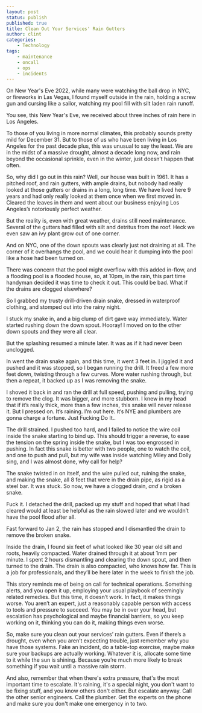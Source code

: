 ```yaml
---
layout: post
status: publish
published: true
title: Clean Out Your Services' Rain Gutters
author: clint
categories:
    - Technology
tags:
    - maintenance
    - oncall
    - ops
    - incidents
---
```

On New Year's Eve 2022, while many were watching the ball drop in NYC, or fireworks in Las Vegas, I found myself outside in the rain, holding a screw gun and cursing like a sailor, watching my pool fill with silt laden rain runoff.

You see, this New Year's Eve, we received about three inches of rain here in Los Angeles.

To those of you living in more normal climates, this probably sounds pretty mild for December 31. But to those of us who have been living in Los Angeles for the past decade plus, this was unusual to say the least. We are in the midst of a massive drought, almost a decade long now, and rain beyond the occasional sprinkle, even in the winter, just doesn’t happen that often.

So, why did I go out in this rain? Well, our house was built in 1961. It has a pitched roof, and rain gutters, with ample drains, but nobody had really looked at those gutters or drains in a long, long time. We have lived here 9 years and had only really looked at them once when we first moved in. Cleared the leaves in them and went about our business enjoying Los Angeles’s notoriously perfect weather.

But the reality is, even with great weather, drains still need maintenance. Several of the gutters had filled with silt and detritus from the roof. Heck we even saw an ivy plant grow out of one corner.

And on NYC, one of the down spouts was clearly just not draining at all. The corner of it overhangs the pool, and we could hear it dumping into the pool like a hose had been turned on.

There was concern that the pool might overflow with this added in-flow, and a flooding pool is a flooded house, so, at 10pm, in the rain, this part time handyman decided it was time to check it out. This could be bad. What if the drains are clogged elsewhere?

So I grabbed my trusty drill-driven drain snake, dressed in waterproof clothing, and stomped out into the rainy night.

I stuck my snake in, and a big clump of dirt gave way immediately. Water started rushing down the down spout. Hooray! I moved on to the other down spouts and they were all clear.

But the splashing resumed a minute later. It was as if it had never been unclogged.

In went the drain snake again, and this time, it went 3 feet in. I jiggled it and pushed and it was stopped, so I began running the drill. It freed a few more feet down, twisting through a few curves. More water rushing through, but then a repeat, it backed up as I was removing the snake.

I shoved it back in and ran the drill at full speed, pushing and pulling, trying to remove the clog. It was bigger, and more stubborn. I knew in my head that if it’s really thick, more than a few inches, this snake will never release it. But I pressed on. It’s raining. I’m out here. It’s NYE and plumbers are gonna charge a fortune. Just Fucking Do It..

The drill strained. I pushed too hard, and I failed to notice the wire coil inside the snake starting to bind up. This should trigger a reverse, to ease the tension on the spring inside the snake, but I was too engrossed in pushing. In fact this snake is better with two people, one to watch the coil, and one to push and pull, but my wife was inside watching Miley and Dolly sing, and I was almost done, why call for help?

The snake twisted in on itself, and the wire pulled out, ruining the snake, and making the snake, all 8 feet that were in the drain pipe, as rigid as a steel bar.  It was stuck. So now, we have a clogged drain, *and* a broken snake.

Fuck it. I detached the drill, packed up my stuff and hoped that what I had cleared would at least be helpful as the rain slowed later and we wouldn’t have the pool flood after all.

Fast forward to Jan 2, the rain has stopped and I dismantled the drain to remove the broken snake.

Inside the drain, I found six feet of what looked like 30 year old silt and roots, heavily compacted. Water drained through it at about 1mm per minute. I spent 2 hours dismantling and clearing the down spout, and then turned to the drain. The drain is also compacted, who knows how far. This is a job for professionals, and they’ll be here later in the week to finish the job.

This story reminds me of being on call for technical operations. Something alerts, and you open it up, employing your usual playbook of seemingly related remedies. But this time, it doesn’t work. In fact, it makes things worse. You aren’t an expert, just a reasonably capable person with access to tools and pressure to succeed. You may be in over your head, but escalation has psychological and maybe financial barriers, so you keep working on it, thinking you can do it, making things even worse.

So, make sure you clean out your services’ rain gutters. Even if there’s a drought, even when you aren’t expecting trouble, just remember why you have those systems. Fake an incident, do a table-top exercise, maybe make sure your backups are actually working. Whatever it is, allocate some time to it while the sun is shining. Because you’re much more likely to break something if you wait until a massive rain storm.

And also, remember that when there's extra pressure, that's the most important time to escalate. It's raining, it's a special night, you don't want to be fixing stuff, and you know others don't either. But escalate anyway. Call the other senior engineers. Call the plumber. Get the experts on the phone and make sure you don't make one emergency in to two.

